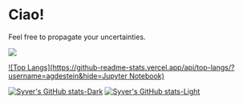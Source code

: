 # Ciao!

Feel free to propagate your uncertainties.

![](assets/vorticity.gif)

[![Top Langs](https://github-readme-stats.vercel.app/api/top-langs/?username=agdestein&hide=Jupyter Notebook)](https://github.com/agdestein)

[![Syver's GitHub stats-Dark](https://github-readme-stats.vercel.app/api?username=agdestein&show_icons=true&theme=dark#gh-dark-mode-only)](https://github.com/anuraghazra/github-readme-stats#gh-dark-mode-only)
[![Syver's GitHub stats-Light](https://github-readme-stats.vercel.app/api?username=agdestein&show_icons=true&theme=default#gh-light-mode-only)](https://github.com/anuraghazra/github-readme-stats#gh-light-mode-only)
